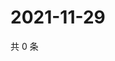 # 2021-11-29

共 0 条

<!-- BEGIN WEIBO -->
<!-- 最后更新时间 Mon Nov 29 2021 17:15:16 GMT+0800 (China Standard Time) -->

<!-- END WEIBO -->

